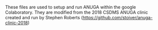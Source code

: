These files are used to setup and run ANUGA within the google Colaboratory. They are modified from the 2018 CSDMS ANUGA clinic created and run by Stephen Roberts (https://github.com/stoiver/anuga-clinic-2018)
